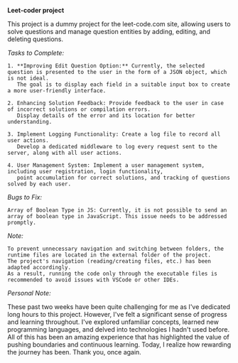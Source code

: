 **Leet-coder project**

This project is a dummy project for the leet-code.com site, allowing users to solve questions and manage question entities by adding, editing, and deleting questions.

*Tasks to Complete:*

    1. **Improving Edit Question Option:** Currently, the selected question is presented to the user in the form of a JSON object, which is not ideal. 
       The goal is to display each field in a suitable input box to create a more user-friendly interface.

    2. Enhancing Solution Feedback: Provide feedback to the user in case of incorrect solutions or compilation errors. 
       Display details of the error and its location for better understanding.

    3. Implement Logging Functionality: Create a log file to record all user actions. 
       Develop a dedicated middleware to log every request sent to the server, along with all user actions.

    4. User Management System: Implement a user management system, including user registration, login functionality, 
       point accumulation for correct solutions, and tracking of questions solved by each user.

*Bugs to Fix:*

    Array of Boolean Type in JS: Currently, it is not possible to send an array of boolean type in JavaScript. This issue needs to be addressed promptly.

*Note:*

    To prevent unnecessary navigation and switching between folders, the runtime files are located in the external folder of the project. 
    The project's navigation (reading/creating files, etc.) has been adapted accordingly. 
    As a result, running the code only through the executable files is recommended to avoid issues with VSCode or other IDEs.

*Personal Note:*

These past two weeks have been quite challenging for me as I've dedicated long hours to this project. 
However, I've felt a significant sense of progress and learning throughout. 
I've explored unfamiliar concepts, learned new programming languages, and delved into technologies I hadn't used before. 
All of this has been an amazing experience that has highlighted the value of pushing boundaries and continuous learning. 
Today, I realize how rewarding the journey has been. 
Thank you, once again.
